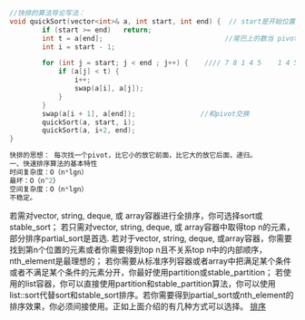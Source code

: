 ```c++
//快排的算法导论写法：
void quickSort(vector<int>& a, int start, int end) {  // start是开始位置， end是结束位置  
        if (start >= end)   return;
        int t = a[end];                              //尾巴上的数当 pivot
        int i = start - 1;

        for (int j = start; j < end ; j++) {    //// 7 8 1 4 5    1 4 5 8 7
            if (a[j] < t) {
                i++;
                swap(a[i], a[j]);
            }
        }
        swap(a[i + 1], a[end]);                //和pivot交换
        quickSort(a, start, i);
        quickSort(a, i+2, end);
}

快排的思想： 每次找一个pivot，比它小的放它前面，比它大的放它后面，递归。
一、快速排序算法的基本特性
时间复杂度：O（n*lgn）
最坏：O（n^2）
空间复杂度：O（n*lgn）
不稳定。
```

若需对vector, string, deque, 或 array容器进行全排序，你可选择sort或stable_sort；
若只需对vector, string, deque, 或 array容器中取得top n的元素，部分排序partial_sort是首选.
若对于vector, string, deque, 或array容器，你需要找到第n个位置的元素或者你需要得到top n且不关系top n中的内部顺序，nth_element是最理想的；
若你需要从标准序列容器或者array中把满足某个条件或者不满足某个条件的元素分开，你最好使用partition或stable_partition；
若使用的list容器，你可以直接使用partition和stable_partition算法，你可以使用list::sort代替sort和stable_sort排序。若你需要得到partial_sort或nth_element的排序效果，你必须间接使用。正如上面介绍的有几种方式可以选择。
[排序](http://www.cppblog.com/mzty/archive/2005/12/15/1770.html)